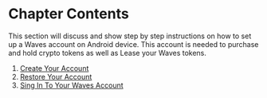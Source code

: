 # Chapter Contents

This section will discuss and show step by step instructions on how to set up a Waves account on Android device. This account is needed to purchase and hold crypto tokens as well as Lease your Waves tokens.

1. [Create Your Account](mobile-apps/iOS/account-managment/creating-an-account.md)
2. [Restore Your Account](/mobile-apps/iOS/account-managment/restore-an-account.md)
3. [Sing In To Your Waves Account](...)
